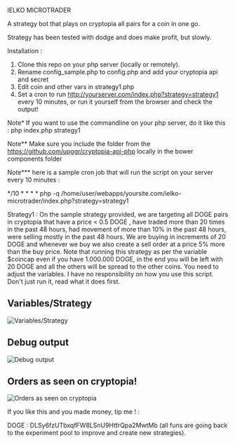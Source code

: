 IELKO MICROTRADER

A strategy bot that plays on cryptopia all pairs for a coin in one go.

Strategy has been tested with dodge and does make profit, but slowly.

Installation :
1. Clone this repo on your php server (locally or remotely).
2. Rename config_sample.php to config.php and add your cryptopia api and secret
3. Edit coin and other vars in strategy1.php
4. Set a cron to run http://yourserver.com/index.php?strategy=strategy1 every 10 minutes, or run it yourself from the browser and check the output!

Note* If you want to use the commandline on your php server, do it like this : php index.php strategy1 

Note** Make sure you include the folder from the https://github.com/upggr/cryptopia-api-php locally in the bower components folder

Note*** here is a sample cron job that will run the script on your server every 10 minutes :

*/10 * * * * php -q /home/user/webapps/yoursite.com/ielko-microtrader/index.php?strategy=strategy1


Strategy1 :
On the sample strategy provided,
we are targeting all DOGE pairs in cryptopia that have a price < 0.5 DOGE , have traded more than 20 times in the past 48 hours, had movement of more than 10% in the past 48 hours, were selling mostly in the past 48 hours. We are buying in increments of 20 DOGE and whenever we buy we also create a sell order at a price 5% more than the buy price.
Note that running this strategy as per the variable $coincap even if you have 1.000.000 DOGE, in the end you will be left with 20 DOGE and all the others will be spread to the other coins. You need to adjust the variables. I have no responsibility on how you use this script. Don't just run it, read what it does first.

Variables/Strategy
---
![Variables/Strategy](https://github.com/upggr/ielko-microtrader/blob/master/screenshots/vars.png)


Debug output
---
![Debug output](https://github.com/upggr/ielko-microtrader/blob/master/screenshots/web.png)


Orders as seen on cryptopia!
---
![Orders as seen on cryptopia](https://github.com/upggr/ielko-microtrader/blob/master/screenshots/cryptopia.png)


If you like this and you made money, tip me ! :

DOGE : DLSy6fzUTbxqfFW8LSnU9HtfrQpa2MwtMb   (all funs are going back to the experiment pool to improve and create new strategies).
